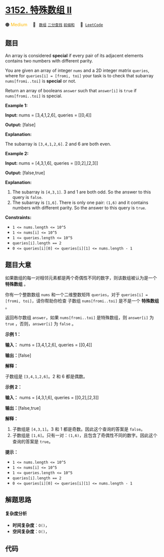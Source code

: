 # [3152. 特殊数组 II](https://leetcode.com/problems/special-array-ii)

🟠 <font color=#ffb800>Medium</font>&emsp; 🔖&ensp; [`数组`](/tag/array.md) [`二分查找`](/tag/binary-search.md) [`前缀和`](/tag/prefix-sum.md)&emsp; 🔗&ensp;[`LeetCode`](https://leetcode.com/problems/special-array-ii)

## 题目

An array is considered **special** if every pair of its adjacent elements
contains two numbers with different parity.

You are given an array of integer `nums` and a 2D integer matrix `queries`,
where for `queries[i] = [fromi, toi]` your task is to check that subarray
`nums[fromi..toi]` is **special** or not.

Return an array of booleans `answer` such that `answer[i]` is `true` if
`nums[fromi..toi]` is special.



**Example 1:**

**Input:** nums = [3,4,1,2,6], queries = [[0,4]]

**Output:** [false]

**Explanation:**

The subarray is `[3,4,1,2,6]`. 2 and 6 are both even.

**Example 2:**

**Input:** nums = [4,3,1,6], queries = [[0,2],[2,3]]

**Output:** [false,true]

**Explanation:**

  1. The subarray is `[4,3,1]`. 3 and 1 are both odd. So the answer to this query is `false`.
  2. The subarray is `[1,6]`. There is only one pair: `(1,6)` and it contains numbers with different parity. So the answer to this query is `true`.



**Constraints:**

  * `1 <= nums.length <= 10^5`
  * `1 <= nums[i] <= 10^5`
  * `1 <= queries.length <= 10^5`
  * `queries[i].length == 2`
  * `0 <= queries[i][0] <= queries[i][1] <= nums.length - 1`


## 题目大意

如果数组的每一对相邻元素都是两个奇偶性不同的数字，则该数组被认为是一个 **特殊数组** 。

你有一个整数数组 `nums` 和一个二维整数矩阵 `queries`，对于 `queries[i] = [fromi, toi]`，请你帮助你检查 子数组
`nums[fromi..toi]` 是不是一个 **特殊数组** 。

返回布尔数组 `answer`，如果 `nums[fromi..toi]` 是特殊数组，则 `answer[i]` 为 `true`
，否则，`answer[i]` 为 `false` 。



**示例 1：**

**输入：** nums = [3,4,1,2,6], queries = [[0,4]]

**输出：**[false]

**解释：**

子数组是 `[3,4,1,2,6]`。2 和 6 都是偶数。

**示例 2：**

**输入：** nums = [4,3,1,6], queries = [[0,2],[2,3]]

**输出：**[false,true]

**解释：**

  1. 子数组是 `[4,3,1]`。3 和 1 都是奇数。因此这个查询的答案是 `false`。
  2. 子数组是 `[1,6]`。只有一对：`(1,6)`，且包含了奇偶性不同的数字。因此这个查询的答案是 `true`。



**提示：**

  * `1 <= nums.length <= 10^5`
  * `1 <= nums[i] <= 10^5`
  * `1 <= queries.length <= 10^5`
  * `queries[i].length == 2`
  * `0 <= queries[i][0] <= queries[i][1] <= nums.length - 1`


## 解题思路

#### 复杂度分析

- **时间复杂度**：`O()`，
- **空间复杂度**：`O()`，

## 代码

```javascript

```